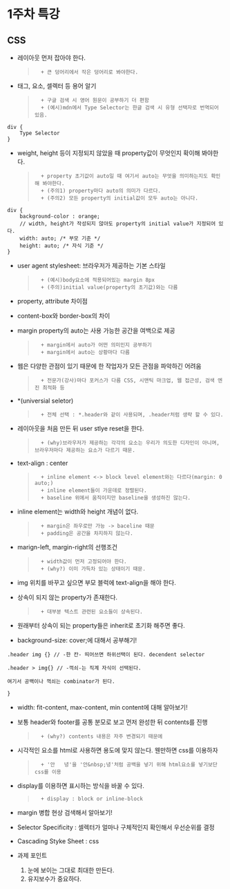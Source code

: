 # 1주차 특강

## CSS

-   레이아웃 먼저 잡아야 한다.<br/>
    >       + 큰 덩어리에서 작은 덩어리로 봐야한다.
-   태그, 요소, 셀렉터 등 용어 알기<br/>
    >       + 구글 검색 시 영어 원문이 공부하기 더 편함
    >       + (예시)mdn에서 Type Selector는 한글 검색 시 유형 선택자로 번역되어 있음.

```csv
div {
    Type Selector
}
```

-   weight, height 등이 지정되지 않았을 때 property값이 무엇인지 확이해 봐야한다.<br/>
    >       + property 초기값이 auto일 때 여기서 auto는 무엇을 의미하는지도 확인해 봐야한다.
    >       + (주의1) property마다 auto의 의미가 다르다.
    >       + (주의2) 모든 property의 initial값이 모두 auto는 아니다.

```csv
div {
    background-color : orange;
    // width, height가 작성되지 않아도 property의 initial value가 지정되어 있다.
    width: auto; /* 부모 기준 */
    height: auto; /* 자식 기준 */
}
```

-   user agent stylesheet: 브라우저가 제공하는 기본 스타일<br/>
    >       + (예시)body요소에 적용되어있는 margin 8px
    >       + (주의)initial value(property의 초기값)와는 다름
-   property, attribute 차이점<br/>
-   content-box와 border-box의 차이<br/>
-   margin property의 auto는 사용 가능한 공간을 여백으로 제공<br/>
    >       + margin에서 auto가 어떤 의미인지 공부하기
    >       + margin에서 auto는 상황마다 다름
-   웹은 다양한 관점이 있기 때문에 한 작업자가 모든 관점을 파악하긴 어려움 <br/>

    >       + 전문가(강사)마다 포커스가 다름 CSS, 시맨틱 마크업, 웹 접근성, 검색 엔진 최적화 등

-   \*(universial seletor)<br/>
    >       + 전체 선택 : *.header와 같이 사용되며, .header처럼 생략 할 수 있다.
-   레이아웃을 처음 만든 뒤 user stlye reset을 한다. <br/>
    >       + (why)브라우저가 제공하는 각각의 요소는 우리가 의도한 디자인이 아니며, 브라우저마다 제공하는 요소가 다르기 때문.
-   text-align : center<br/>

    >       + inline element <-> block level element와는 다르다(margin: 0 auto;)
    >       + inline element들이 가운데로 정렬된다.
    >       + baseline 위에서 움직이지만 baseline을 생성하진 않는다.

-   inline element는 width와 height 개념이 없다. <br/>

    >       + margin은 좌우로만 가능 -> baceline 때문
    >       + padding은 공간을 차지하지 않는다.

-   marign-left, margin-right의 선행조건<br/>

    >       + width값이 먼저 고정되어야 한다.
    >       + (why?) 이미 가득차 있는 상태이기 때문.

-   img 위치를 바꾸고 싶으면 부모 블럭에 text-align을 해야 한다. <br/>
-   상속이 되지 않는 property가 존재한다.

    >       + 대부분 텍스트 관련된 요소들이 상속된다.

-   원래부터 상속이 되는 property들은 inherit로 초기화 해주면 좋다. <br/>
-   background-size: cover;에 대해서 공부해기! <br/>

```csv
.header img {} // -한 칸- 띄어쓰면 하위선택이 된다. decendent selector

.header > img{} // -꺽쇠-는 직계 자식이 선택된다.

여기서 공백이나 꺽쇠는 combinator가 된다.

}
```

-   width: fit-content, max-content, min content에 대해 알아보기! <br/>
-   보통 header와 footer를 공통 분모로 보고 먼저 완성한 뒤 contents를 진행 <br/>

    >       + (why?) contents 내용은 자주 변경되기 때문에

-   시각적인 요소를 html로 사용하면 용도에 맞지 않는다. 웬만하면 css를 이용하자 <br/>

    >       + '안   녕'을 '안&nbsp;녕'처럼 공백을 넣기 위해 html요소를 넣기보단 css를 이용

-   display를 이용하면 표시하는 방식을 바꿀 수 있다. <br/>

    >       + display : block or inline-block

-   margin 병합 현상 검색해서 알아보기! <br/>
-   Selector Specificity : 셀렉터가 얼마나 구체적인지 확인해서 우선순위를 결정 <br/>
-   Cascading Styke Sheet : css <br/>

-   과제 포인트 <br/>
    1. 눈에 보이는 그대로 최대한 만든다. <br/>
    2. 유지보수가 중요하다.
